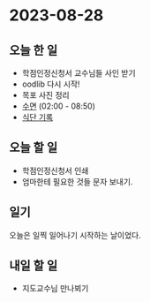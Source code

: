 # 2023-08-28

## 오늘 한 일

* 학점인정신청서 교수님들 사인 받기
* oodlib 다시 시작!
* 목포 사진 정리
* [수면](../../projects/routine/sleeping-pattern/2023-09) (02:00 - 08:50)
* [식단 기록](../../projects/routine/meals/2023-09)

## 오늘 할 일

* 학점인정신청서 인쇄
* 엄마한테 필요한 것들 문자 보내기.


## 일기
 오늘은 일찍 일어나기 시작하는 날이었다. 

## 내일 할 일

* 지도교수님 만나뵈기   